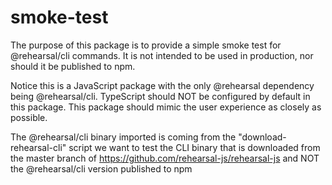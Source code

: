 # smoke-test


The purpose of this package is to provide a simple smoke test for @rehearsal/cli commands. It is not intended to be used in production, nor should it be published to npm.

Notice this is a JavaScript package with the only @rehearsal dependency being @rehearsal/cli. TypeScript should NOT be configured by default in this package. This package should mimic the user experience as closely as possible.

The @rehearsal/cli binary imported is coming from the "download-rehearsal-cli" script we want to test the CLI binary that is downloaded from the master branch of https://github.com/rehearsal-js/rehearsal-js and NOT the @rehearsal/cli version published to npm
